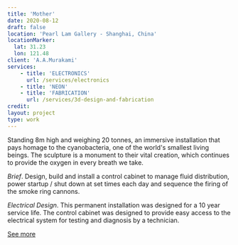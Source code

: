 ```yaml
---
title: 'Mother'
date: 2020-08-12
draft: false
location: 'Pearl Lam Gallery - Shanghai, China'
locationMarker:
  lat: 31.23
  lon: 121.48
client: 'A.A.Murakami'
services:
    - title: 'ELECTRONICS'
      url: /services/electronics
    - title: 'NEON'
    - title: 'FABRICATION'
      url: /services/3d-design-and-fabrication
credit: 
layout: project
type: work
---
```


Standing 8m high and weighing 20 tonnes, an immersive installation that pays homage to the cyanobacteria, one of the world's smallest living beings. The sculpture is a monument to their vital creation, which continues to provide the oxygen in every breath we take.

*Brief*. Design, build and install a control cabinet to manage fluid distribution, power startup / shut down at set times each day and sequence the firing of the smoke ring cannons.

*Electrical Design*. This permanent installation was designed for a 10 year service life. The control cabinet was designed to provide easy access to the electrical system for testing and diagnosis by a technician.

[See more](https://www.artsy.net/artwork/aa-murakami-mother)
